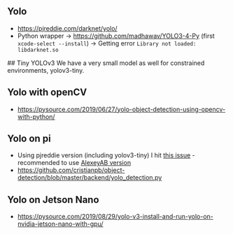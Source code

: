 ## Yolo
* https://pjreddie.com/darknet/yolo/
* Python wrapper -> https://github.com/madhawav/YOLO3-4-Py (first `xcode-select --install`) -> Getting error `Library not loaded: libdarknet.so`

## Tiny YOLOv3
We have a very small model as well for constrained environments, yolov3-tiny.

## Yolo with openCV
* https://pysource.com/2019/06/27/yolo-object-detection-using-opencv-with-python/

## Yolo on pi
* Using pjreddie version (including yolov3-tiny) I hit [this issue](https://github.com/pjreddie/darknet/issues/823) - recommended to use [AlexeyAB version](https://github.com/AlexeyAB/darknet)
* https://github.com/cristianpb/object-detection/blob/master/backend/yolo_detection.py

## Yolo on Jetson Nano 
* https://pysource.com/2019/08/29/yolo-v3-install-and-run-yolo-on-nvidia-jetson-nano-with-gpu/